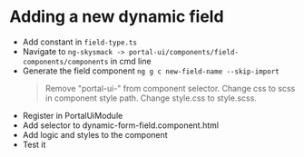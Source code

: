# Adding a new dynamic field

- Add constant in `field-type.ts`
- Navigate to `ng-skysmack -> portal-ui/components/field-components/components` in cmd line
- Generate the field component `ng g c new-field-name --skip-import`
    > Remove "portal-ui-" from component selector.
    > Change css to scss in component style path.
    > Change style.css to style.scss.
- Register in PortalUiModule
- Add selector to dynamic-form-field.component.html
- Add logic and styles to the component
- Test it
